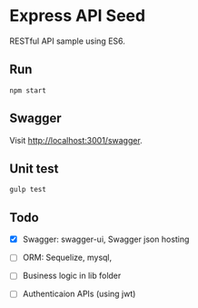 Express API Seed
================

RESTful API sample using ES6.


## Run

```
npm start
```


## Swagger

Visit [http://localhost:3001/swagger](http://localhost:3001/swagger).


## Unit test

```
gulp test
``` 

## Todo 

* [x] Swagger: swagger-ui, Swagger json hosting
* [ ] ORM: Sequelize, mysql,
* [ ] Business logic in lib folder
* [ ] Authenticaion APIs (using jwt)


